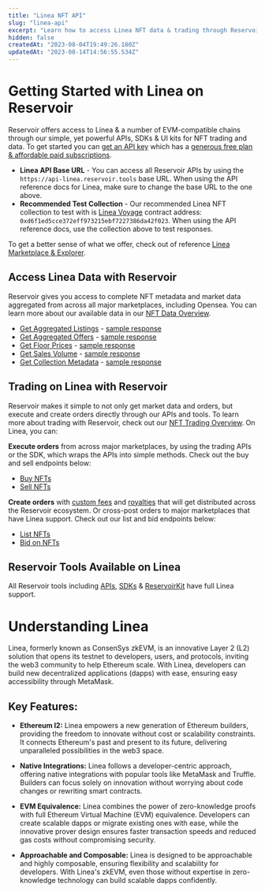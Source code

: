 ```yaml
---
title: "Linea NFT API"
slug: "linea-api"
excerpt: "Learn how to access Linea NFT data & trading through Reservoir's developer tools"
hidden: false
createdAt: "2023-08-04T19:49:26.180Z"
updatedAt: "2023-08-14T14:56:55.534Z"
---
```

# Getting Started with Linea on Reservoir

Reservoir offers access to Linea & a number of EVM-compatible chains through our simple, yet powerful APIs, SDKs & UI kits for NFT trading and data. To get started you can [get an API key](https://docs.reservoir.tools/reference/dashboard-sign-up) which has a [generous free plan & affordable paid subscriptions](https://reservoir.tools/pricing). 

- **Linea API Base URL** - You can access all Reservoir APIs by using the `https://api-linea.reservoir.tools` base URL. When using the API reference docs for Linea, make sure to change the base URL to the one above.
- **Recommended Test Collection** - Our recommended Linea NFT collection to test with is [Linea Voyage](https://lineascan.build/address/0x0872ec4426103482a50f26ffc32acefcec61b3c9) contract address: `0xd6f1ed5cce372eff973215ebf7227386da42f023`. When using the API reference docs, use the collection above to test responses.

To get a better sense of what we offer, check out of reference [Linea Marketplace & Explorer](https://explorer.reservoir.tools/linea).

## Access Linea Data with Reservoir

Reservoir gives you access to complete NFT metadata and market data aggregated from across all major marketplaces, including Opensea. You can learn more about our available data in our [NFT Data Overview](ref:nft-data-overview). 

- [Get Aggregated Listings](https://docs.reservoir.tools/reference/getordersasksv4) - [sample response](https://api-linea.reservoir.tools.toolsorders/asks/v4?contracts=0xd6f1ed5cce372eff973215ebf7227386da42f023)
- [Get Aggregated Offers](https://docs.reservoir.tools/reference/getordersbidsv5) - [sample response](https://api-linea.reservoir.tools.toolsorders/bids/v5?contracts=0xd6f1ed5cce372eff973215ebf7227386da42f023)
- [Get Floor Prices](https://docs.reservoir.tools/reference/getcollectionsv5) - [sample response](https://api-linea.reservoir.tools.toolscollections/v5?id=0xd6f1ed5cce372eff973215ebf7227386da42f023)
- [Get Sales Volume](https://docs.reservoir.tools/reference/getcollectionsdailyvolumesv1) - [sample response](https://api-linea.reservoir.tools.toolscollections/daily-volumes/v1?id=0xd6f1ed5cce372eff973215ebf7227386da42f023)
- [Get Collection Metadata](https://docs.reservoir.tools/reference/gettokensv6) - [sample response](https://api-linea.reservoir.tools.toolstokens/v6?collection=0xd6f1ed5cce372eff973215ebf7227386da42f023)

## Trading on Linea with Reservoir

Reservoir makes it simple to not only get market data and orders, but execute and create orders directly through our APIs and tools. To learn more about trading with Reservoir, check out our [NFT Trading Overview](ref:creating-and-filling-orders). On Linea, you can:

**Execute orders** from across major marketplaces, by using the trading APIs or the SDK, which wraps the APIs into simple methods. Check out the buy and sell endpoints below:

- [Buy NFTs](https://docs.reservoir.tools/reference/postexecutebuyv7)
- [Sell NFTs](https://docs.reservoir.tools/reference/postexecutesellv7)

**Create orders** with [custom fees](https://docs.reservoir.tools/docs/custom-fees) and [royalties](https://docs.reservoir.tools/docs/royalties) that will get distributed across the Reservoir ecosystem. Or cross-post orders to major marketplaces that have Linea support. Check out our list and bid endpoints below:

- [List NFTs](https://docs.reservoir.tools/reference/postexecutelistv5)
- [Bid on NFTs](https://docs.reservoir.tools/reference/postexecutebidv5)

## Reservoir Tools Available on Linea

All Reservoir tools including [APIs](https://docs.reservoir.tools/reference/overview), [SDKs](https://docs.reservoir.tools/reference/reservoir-sdk-jstsnode) & [ReservoirKit](https://docs.reservoir.tools/reference/reservoirkit) have full Linea support.

# Understanding Linea

Linea, formerly known as ConsenSys zkEVM, is an innovative Layer 2 (L2) solution that opens its testnet to developers, users, and protocols, inviting the web3 community to help Ethereum scale. With Linea, developers can build new decentralized applications (dapps) with ease, ensuring easy accessibility through MetaMask.

## Key Features:

- **Ethereum l2:** Linea empowers a new generation of Ethereum builders, providing the freedom to innovate without cost or scalability constraints. It connects Ethereum's past and present to its future, delivering unparalleled possibilities in the web3 space.

- **Native Integrations:** Linea follows a developer-centric approach, offering native integrations with popular tools like MetaMask and Truffle. Builders can focus solely on innovation without worrying about code changes or rewriting smart contracts.

- **EVM Equivalence:** Linea combines the power of zero-knowledge proofs with full Ethereum Virtual Machine (EVM) equivalence. Developers can create scalable dapps or migrate existing ones with ease, while the innovative prover design ensures faster transaction speeds and reduced gas costs without compromising security.

- **Approachable and Composable:** Linea is designed to be approachable and highly composable, ensuring flexibility and scalability for developers. With Linea's zkEVM, even those without expertise in zero-knowledge technology can build scalable dapps confidently.